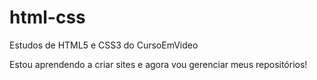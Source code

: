 # html-css
 Estudos de HTML5 e CSS3 do CursoEmVideo

Estou aprendendo a criar sites e agora vou gerenciar meus repositórios!
